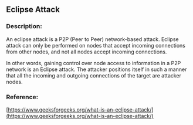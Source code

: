 ## Eclipse Attack

### Description:

An eclipse attack is a P2P (Peer to Peer) network-based attack. Eclipse attack can only be performed on nodes that accept incoming connections from other nodes, and not all nodes accept incoming connections.

In other words, gaining control over node access to information in a P2P network is an Eclipse attack. The attacker positions itself in such a manner that all the incoming and outgoing connections of the target are attacker nodes.

### Reference:

[https://www.geeksforgeeks.org/what-is-an-eclipse-attack/](https://www.geeksforgeeks.org/what-is-an-eclipse-attack/)